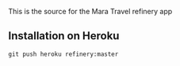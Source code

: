 This is the source for the Mara Travel refinery app

## Installation on Heroku

    git push heroku refinery:master

